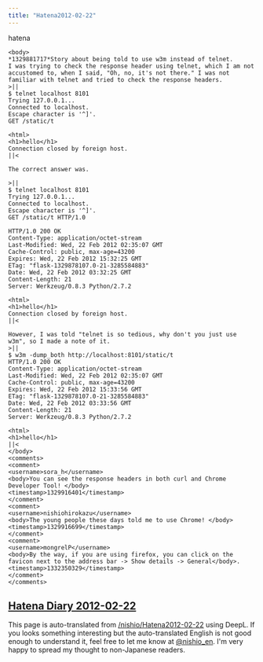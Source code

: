 ```yaml
---
title: "Hatena2012-02-22"
---
```


hatena

```
<body>
*1329881717*Story about being told to use w3m instead of telnet.
I was trying to check the response header using telnet, which I am not accustomed to, when I said, "Oh, no, it's not there." I was not familiar with telnet and tried to check the response headers.
>||
$ telnet localhost 8101
Trying 127.0.0.1...
Connected to localhost.
Escape character is '^]'.
GET /static/t

<html>
<h1>hello</h1>
Connection closed by foreign host.
||<

The correct answer was.

>||
$ telnet localhost 8101
Trying 127.0.0.1...
Connected to localhost.
Escape character is '^]'.
GET /static/t HTTP/1.0

HTTP/1.0 200 OK
Content-Type: application/octet-stream
Last-Modified: Wed, 22 Feb 2012 02:35:07 GMT
Cache-Control: public, max-age=43200
Expires: Wed, 22 Feb 2012 15:32:25 GMT
ETag: "flask-1329878107.0-21-3285584883"
Date: Wed, 22 Feb 2012 03:32:25 GMT
Content-Length: 21
Server: Werkzeug/0.8.3 Python/2.7.2

<html>
<h1>hello</h1>
Connection closed by foreign host.
||<

However, I was told "telnet is so tedious, why don't you just use w3m", so I made a note of it.
>||
$ w3m -dump_both http://localhost:8101/static/t
HTTP/1.0 200 OK
Content-Type: application/octet-stream
Last-Modified: Wed, 22 Feb 2012 02:35:07 GMT
Cache-Control: public, max-age=43200
Expires: Wed, 22 Feb 2012 15:33:56 GMT
ETag: "flask-1329878107.0-21-3285584883"
Date: Wed, 22 Feb 2012 03:33:56 GMT
Content-Length: 21
Server: Werkzeug/0.8.3 Python/2.7.2

<html>
<h1>hello</h1>
||<
</body>
<comments>
<comment>
<username>sora_h</username>
<body>You can see the response headers in both curl and Chrome Developer Tool! </body>
<timestamp>1329916401</timestamp>
</comment>
<comment>
<username>nishiohirokazu</username>
<body>The young people these days told me to use Chrome! </body>
<timestamp>1329916699</timestamp>
</comment>
<comment>
<username>mongrelP</username>
<body>By the way, if you are using firefox, you can click on the favicon next to the address bar -> Show details -> General</body>.
<timestamp>1332350329</timestamp>
</comment>
</comments>
```


[Hatena Diary 2012-02-22](https://nishiohirokazu.hatenadiary.org/archive/2012/02/22)
---
This page is auto-translated from [/nishio/Hatena2012-02-22](https://scrapbox.io/nishio/Hatena2012-02-22) using DeepL. If you looks something interesting but the auto-translated English is not good enough to understand it, feel free to let me know at [@nishio_en](https://twitter.com/nishio_en). I'm very happy to spread my thought to non-Japanese readers.